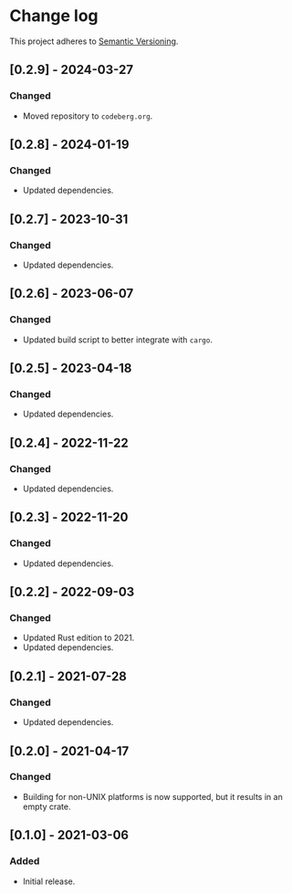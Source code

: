 # Change log

This project adheres to [Semantic Versioning](https://semver.org/spec/v2.0.0.html).

## [0.2.9] - 2024-03-27

### Changed

- Moved repository to `codeberg.org`.

## [0.2.8] - 2024-01-19

### Changed

- Updated dependencies.

## [0.2.7] - 2023-10-31

### Changed

- Updated dependencies.

## [0.2.6] - 2023-06-07

### Changed

- Updated build script to better integrate with `cargo`.

## [0.2.5] - 2023-04-18

### Changed

- Updated dependencies.

## [0.2.4] - 2022-11-22

### Changed

- Updated dependencies.

## [0.2.3] - 2022-11-20

### Changed

- Updated dependencies.

## [0.2.2] - 2022-09-03

### Changed

- Updated Rust edition to 2021.
- Updated dependencies.

## [0.2.1] - 2021-07-28

### Changed

- Updated dependencies.

## [0.2.0] - 2021-04-17

### Changed

- Building for non-UNIX platforms is now supported, but it results in
  an empty crate.

## [0.1.0] - 2021-03-06

### Added

- Initial release.

